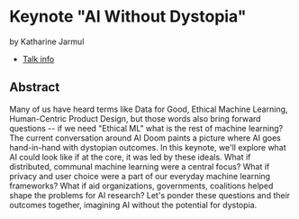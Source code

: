 # Keynote "AI Without Dystopia"
by Katharine Jarmul
* [Talk info](https://amsterdam2023.pydata.org/cfp/talk/LZMCLL/)
## Abstract
Many of us have heard terms like Data for Good, Ethical Machine Learning, Human-Centric Product Design, but those words also bring forward questions -- if we need "Ethical ML" what is the rest of machine learning? The current conversation around AI Doom paints a picture where AI goes hand-in-hand with dystopian outcomes. In this keynote, we'll explore what AI could look like if at the core, it was led by these ideals. What if distributed, communal machine learning were a central focus? What if privacy and user choice were a part of our everyday machine learning frameworks? What if aid organizations, governments, coalitions helped shape the problems for AI research? Let's ponder these questions and their outcomes together, imagining AI without the potential for dystopia.
